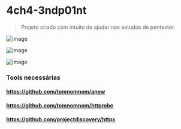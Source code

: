 # 4ch4-3ndp01nt

> Projeto criado com intuito de ajudar nos estudos de pentester.


![image](https://user-images.githubusercontent.com/13341724/215855568-cc70dcd5-e895-4dd1-b099-8dd8bb6b1c38.png)


![image](https://user-images.githubusercontent.com/13341724/215855364-5c069231-1d64-4c2d-a7a2-517052594776.png)


![image](https://user-images.githubusercontent.com/13341724/215854832-93815987-5f14-4396-a719-55211c33460d.png)


### Tools necessárias
#### https://github.com/tomnomnom/anew
#### https://github.com/tomnomnom/httprobe
#### https://github.com/projectdiscovery/httpx

